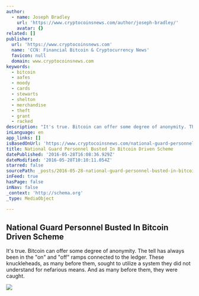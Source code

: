 ```yaml
---
author:
  - name: Joseph Bradley
    url: 'https://www.cryptocoinsnews.com/author/joseph-bradley/'
    avatar: {}
related: []
publisher:
  url: 'https://www.cryptocoinsnews.com'
  name: 'CCN: Financial Bitcoin & Cryptocurrency News'
  favicon: null
  domain: www.cryptocoinsnews.com
keywords:
  - bitcoin
  - aafes
  - moody
  - cards
  - stewarts
  - shelton
  - merchandise
  - theft
  - grant
  - racked
description: "It's true. Bitcoin can offer some degree of anonymity. The tell has always been in the \"on\" and \"off\" ramps connected to the ledger. These knuckleheads, as many before them, sought to utilize a system they did not understand for nefarious means. And as many before them, they were caught."
inLanguage: en
app_links: []
isBasedOnUrl: 'https://www.cryptocoinsnews.com/national-guard-personnel-busted-in-bitcoin-driven-scheme/'
title: National Guard Personnel Busted In Bitcoin Driven Scheme
datePublished: '2016-05-28T16:08:36.929Z'
dateModified: '2016-05-28T10:10:11.054Z'
starred: false
sourcePath: _posts/2016-05-28-national-guard-personnel-busted-in-bitcoin-driven-scheme.md
inFeed: true
hasPage: false
inNav: false
_context: 'http://schema.org'
_type: MediaObject

---
```

<article style=""><h1>National Guard Personnel Busted In Bitcoin Driven Scheme</h1><p>It's true. Bitcoin can offer some degree of anonymity. The tell has always been in the "on" and "off" ramps connected to the ledger. These knuckleheads, as many before them, sought to utilize a system they did not understand for nefarious means. And as many before them, they were caught.</p><img src="https://www.cryptocoinsnews.com/wp-content/uploads/2016/05/Arrested-silhouettes.jpg" /></article>